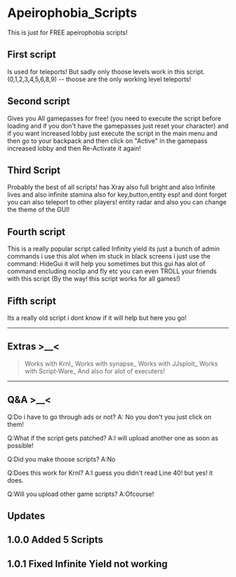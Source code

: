 # Apeirophobia_Scripts
This is just for FREE apeirophobia scripts!

First script
---
Is used for teleports! But sadly only thoose levels work in this script. (0,1,2,3,4,5,6,8,9) -- thoose are the only working level teleports!


Second script
---
Gives you All gamepasses for free! (you need to execute the script before loading and if you don't have the gamepasses just reset your character)
and if you want increased lobby just execute the script in the main menu and then go to your backpack and then click on "Active" in the gamepass increased lobby and then
Re-Activate it again!


Third Script
---
Probably the best of all scripts!
has Xray also full bright and also Infinite lives and also infinite stamina also for key,button,entity esp! and dont forget you can also teleport to other players!
entity radar and also you can change the theme of the GUI!


Fourth script
---

This is a really popular script called Infinity yield its just a bunch of admin commands 
i use this alot when im stuck in black screens i just use the command: HideGui
it will help you sometimes but this gui has alot of command encluding noclip and fly etc you can even TROLL your friends with this script
(By the way! this script works for all games!)

Fifth script
----
Its a really old script i dont know if it will help but here you go!



------------
Extras >__<
------------
>Works with Krnl_
>Works with synapse_
>Works with JJsploit_
>Works with Script-Ware_
>And also for alot of executers!

----------
Q&A  >__<
----------
Q:Do i have to go through ads or not?
A: No you don't you just click on them!

Q:What if the script gets patched?
A:I will upload another one as soon as possible!

Q:Did you make thoose scripts?
A:No

Q:Does this work for Krnl?
A:I guess you didn't read Line 40! but yes! it does.

Q:Will you upload other game scripts?
A:Ofcourse!


Updates
---
1.0.0 Added 5 Scripts
---
1.0.1 Fixed Infinite Yield not working
---

